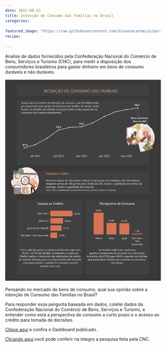 ```yaml
---
date: 2022-08-23
title: Intenção de Consumo das Famílias no Brasil
categories:

featured_image: "https://raw.githubusercontent.com/Giovanacarmazio/portifolio/main/images/An%C3%A1lise%20da%20Inten%C3%A7%C3%A3o%20de%20Consumo%20das%20Fam%C3%ADlias%20no%20brasil.jpg"
recipe:
 
---
```



Analise de dados fornecidos pela Confederação Nacional do Comércio de Bens, Serviços e Turismo (CNC), para medir a disposição dos consumidores brasileiros para gastar dinheiro em bens de consumo duráveis e não duráveis.


![](https://raw.githubusercontent.com/Giovanacarmazio/portifolio/main/images/Inten%C3%A7%C3%A3o%20de%20Consumo%20das%20Familias.jpg)

Pensando no mercado de bens de consumo, qual sua opinião sobre a intenção de Consumo das Familias no Brasil?

Para responder essa pergunta baseada em dados, coletei dados da Confederação Nacional do Comércio de Bens, Serviços e Turismo, e entender como está a perspectiva de consumo a curto prazo e o acesso ao crédito para tomada de decisões.

<a href="https://app.powerbi.com/view?r=eyJrIjoiNjY5Zjg2MGQtNjZjYy00NzFiLTg4MGItYWYwZmMyMGZlYjUyIiwidCI6ImU5YzYxMzhlLTQyZmUtNGM3MS1iMWFkLTc1ZjA1NTdiOWI0NSJ9&pageName=ReportSection">Clique aqui</a> e confira o Dashboard publicado.

<a href="https://static.poder360.com.br/2022/04/pesquisa-cnc-indice-consumo-familias-abr-2022.pdf">Clicando aqui</a>,você pode conferir na integra a pesquisa feita pela CNC.

